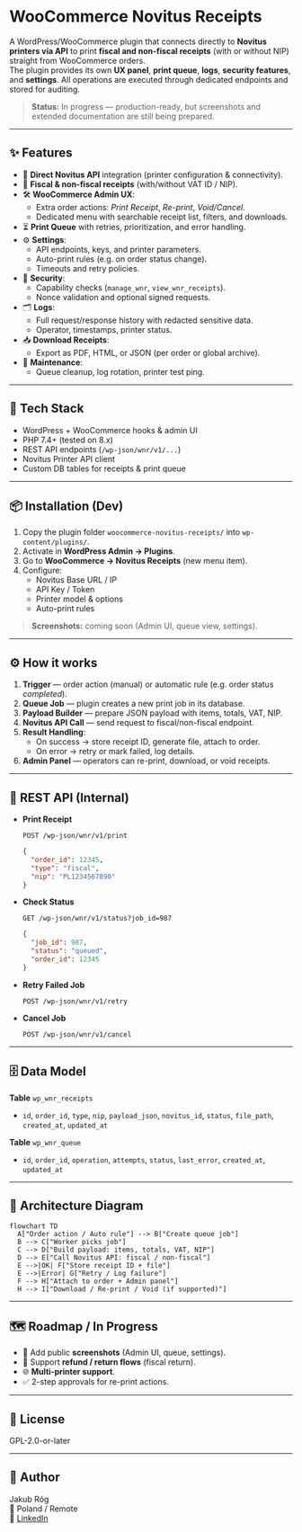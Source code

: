 # WooCommerce Novitus Receipts

A WordPress/WooCommerce plugin that connects directly to **Novitus printers via API** to print **fiscal and non-fiscal receipts** (with or without NIP) straight from WooCommerce orders.  
The plugin provides its own **UX panel**, **print queue**, **logs**, **security features**, and **settings**. All operations are executed through dedicated endpoints and stored for auditing.  

> **Status:** In progress — production-ready, but screenshots and extended documentation are still being prepared.

---

## ✨ Features

- 🔌 **Direct Novitus API** integration (printer configuration & connectivity).
- 🧾 **Fiscal & non-fiscal receipts** (with/without VAT ID / NIP).
- 🛠️ **WooCommerce Admin UX**:
  - Extra order actions: *Print Receipt*, *Re-print*, *Void/Cancel*.
  - Dedicated menu with searchable receipt list, filters, and downloads.
- ⏳ **Print Queue** with retries, prioritization, and error handling.
- ⚙️ **Settings**:
  - API endpoints, keys, and printer parameters.
  - Auto-print rules (e.g. on order status change).
  - Timeouts and retry policies.
- 🔐 **Security**:
  - Capability checks (`manage_wnr`, `view_wnr_receipts`).
  - Nonce validation and optional signed requests.
- 🗂️ **Logs**:
  - Full request/response history with redacted sensitive data.
  - Operator, timestamps, printer status.
- 📥 **Download Receipts**:
  - Export as PDF, HTML, or JSON (per order or global archive).
- 🧹 **Maintenance**:
  - Queue cleanup, log rotation, printer test ping.

---

## 🧱 Tech Stack

- WordPress + WooCommerce hooks & admin UI  
- PHP 7.4+ (tested on 8.x)  
- REST API endpoints (`/wp-json/wnr/v1/...`)  
- Novitus Printer API client  
- Custom DB tables for receipts & print queue  

---

## 📦 Installation (Dev)

1. Copy the plugin folder `woocommerce-novitus-receipts/` into `wp-content/plugins/`.
2. Activate in **WordPress Admin → Plugins**.
3. Go to **WooCommerce → Novitus Receipts** (new menu item).
4. Configure:
   - Novitus Base URL / IP
   - API Key / Token
   - Printer model & options
   - Auto-print rules  

> **Screenshots:** coming soon (Admin UI, queue view, settings).

---

## ⚙️ How it works

1. **Trigger** — order action (manual) or automatic rule (e.g. order status *completed*).  
2. **Queue Job** — plugin creates a new print job in its database.  
3. **Payload Builder** — prepare JSON payload with items, totals, VAT, NIP.  
4. **Novitus API Call** — send request to fiscal/non-fiscal endpoint.  
5. **Result Handling**:
   - On success → store receipt ID, generate file, attach to order.  
   - On error → retry or mark failed, log details.  
6. **Admin Panel** — operators can re-print, download, or void receipts.  

---

## 🔌 REST API (Internal)

- **Print Receipt**
  ```http
  POST /wp-json/wnr/v1/print
  ```
  ```json
  {
    "order_id": 12345,
    "type": "fiscal",
    "nip": "PL1234567890"
  }
  ```

- **Check Status**
  ```http
  GET /wp-json/wnr/v1/status?job_id=987
  ```
  ```json
  {
    "job_id": 987,
    "status": "queued",
    "order_id": 12345
  }
  ```

- **Retry Failed Job**
  ```http
  POST /wp-json/wnr/v1/retry
  ```

- **Cancel Job**
  ```http
  POST /wp-json/wnr/v1/cancel
  ```

---

## 🗄️ Data Model

**Table** `wp_wnr_receipts`  
- `id`, `order_id`, `type`, `nip`, `payload_json`, `novitus_id`, `status`, `file_path`, `created_at`, `updated_at`

**Table** `wp_wnr_queue`  
- `id`, `order_id`, `operation`, `attempts`, `status`, `last_error`, `created_at`, `updated_at`

---

## 🧭 Architecture Diagram

```mermaid
flowchart TD
  A["Order action / Auto rule"] --> B["Create queue job"]
  B --> C["Worker picks job"]
  C --> D["Build payload: items, totals, VAT, NIP"]
  D --> E["Call Novitus API: fiscal / non-fiscal"]
  E -->|OK| F["Store receipt ID + file"]
  E -->|Error| G["Retry / Log failure"]
  F --> H["Attach to order + Admin panel"]
  H --> I["Download / Re-print / Void (if supported)"]

```

---

## 🗺️ Roadmap / In Progress

- 📸 Add public **screenshots** (Admin UI, queue, settings).  
- 🔄 Support **refund / return flows** (fiscal return).  
- 🌐 **Multi-printer support**.  
- ✅ 2-step approvals for re-print actions.  

---

## 📄 License

GPL-2.0-or-later  

---

## 👤 Author

Jakub Róg  
📍 Poland / Remote  
🔗 [LinkedIn](https://www.linkedin.com/in/jakub-róg-a15152380/)  
